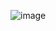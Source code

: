 ![image](https://user-images.githubusercontent.com/36649115/46053038-08631880-c0f6-11e8-8a28-d7d12d1da7e2.png)
